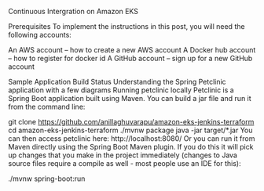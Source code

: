 Continuous Intergration on Amazon EKS

Prerequisites
To implement the instructions in this post, you will need the following accounts:

An AWS account – how to create a new AWS account
A Docker hub account – how to register for docker id
A GitHub account – sign up for a new GitHub account

Sample Application Build Status
Understanding the Spring Petclinic application with a few diagrams
Running petclinic locally
Petclinic is a Spring Boot application built using Maven. You can build a jar file and run it from the command line:

git clone https://github.com/anillaghuvarapu/amazon-eks-jenkins-terraform
cd amazon-eks-jenkins-terraform
./mvnw package
java -jar target/*.jar
You can then access petclinic here: http://localhost:8080/
Or you can run it from Maven directly using the Spring Boot Maven plugin. If you do this it will pick up changes that you make in the project immediately (changes to Java source files require a compile as well - most people use an IDE for this):

./mvnw spring-boot:run
